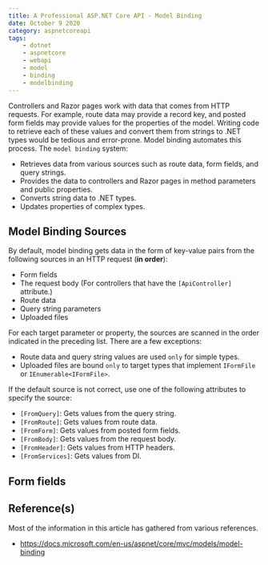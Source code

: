 ```yaml
---
title: A Professional ASP.NET Core API - Model Binding
date: October 9 2020
category: aspnetcoreapi
tags:
    - dotnet
    - aspnetcore
    - webapi
    - model
    - binding
    - modelbinding
---
```


Controllers and Razor pages work with data that comes from HTTP requests. For example, route data may provide a record key, and posted form fields may provide values for the properties of the model. Writing code to retrieve each of these values and convert them from strings to .NET types would be tedious and error-prone. Model binding automates this process. The `model binding` system:

* Retrieves data from various sources such as route data, form fields, and query strings.
* Provides the data to controllers and Razor pages in method parameters and public properties.
* Converts string data to .NET types.
* Updates properties of complex types.

<!-- more -->

## Model Binding Sources

By default, model binding gets data in the form of key-value pairs from the following sources in an HTTP request (**in order**):

* Form fields
* The request body (For controllers that have the `[ApiController]` attribute.)
* Route data
* Query string parameters
* Uploaded files

For each target parameter or property, the sources are scanned in the order indicated in the preceding list. There are a few exceptions:

* Route data and query string values are used `only` for simple types.
* Uploaded files are bound `only` to target types that implement `IFormFile` or `IEnumerable<IFormFile>`.

If the default source is not correct, use one of the following attributes to specify the source:

* `[FromQuery]`: Gets values from the query string.
* `[FromRoute]`: Gets values from route data.
* `[FromForm]`: Gets values from posted form fields.
* `[FromBody]`: Gets values from the request body.
* `[FromHeader]`: Gets values from HTTP headers.
* `[FromServices]`: Gets values from DI.

## Form fields





## Reference(s)

Most of the information in this article has gathered from various references.

* https://docs.microsoft.com/en-us/aspnet/core/mvc/models/model-binding